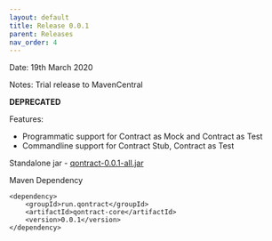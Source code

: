 ```yaml
---
layout: default
title: Release 0.0.1
parent: Releases
nav_order: 4
---
```

Date: 19th March 2020

Notes: Trial release to MavenCentral

**DEPRECATED**

Features:
* Programmatic support for Contract as Mock and Contract as Test
* Commandline support for Contract Stub, Contract as Test

Standalone jar - [qontract-0.0.1-all.jar](https://github.com/qontract/qontract/releases/download/v0.0.1/qontract-0.0.1-all.jar)

Maven Dependency

```
<dependency>
    <groupId>run.qontract</groupId>
    <artifactId>qontract-core</artifactId>
    <version>0.0.1</version>
</dependency>
```
